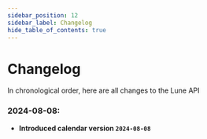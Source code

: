 ```yaml
---
sidebar_position: 12
sidebar_label: Changelog
hide_table_of_contents: true
---
```


# Changelog

In chronological order, here are all changes to the Lune API
### 2024-08-08:
- **Introduced calendar version `2024-08-08`**
